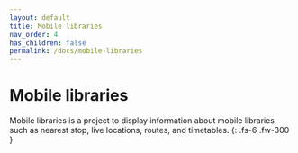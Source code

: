 ```yaml
---
layout: default
title: Mobile libraries
nav_order: 4
has_children: false
permalink: /docs/mobile-libraries
---
```


# Mobile libraries

Mobile libraries is a project to display information about mobile libraries such as nearest stop, live locations, routes, and timetables.
{: .fs-6 .fw-300 }